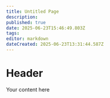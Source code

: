 ```yaml
---
title: Untitled Page
description: 
published: true
date: 2025-06-23T15:46:49.803Z
tags: 
editor: markdown
dateCreated: 2025-06-23T13:31:44.587Z
---
```


# Header
Your content here